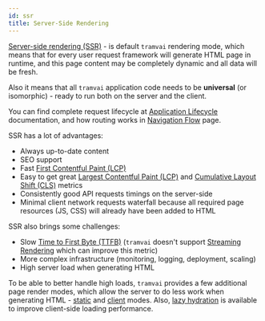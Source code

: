 ```yaml
---
id: ssr
title: Server-Side Rendering
---
```


[Server-side rendering (SSR)](https://www.patterns.dev/posts/server-side-rendering/) - is default `tramvai` rendering mode, which means that for every user request framework will generate HTML page in runtime, and this page content may be completely dynamic and all data will be fresh.

Also it means that all `tramvai` application code needs to be **universal** (or isomorphic) - ready to run both on the server and the client.

You can find complete request lifecycle at [Application Lifecycle](03-features/06-app-lifecycle.md#request-flow) documentation, and how routing works in [Navigation Flow](03-features/07-routing/02-navigation-flow.md#server-navigation) page.

SSR has a lot of advantages:
- Always up-to-date content
- SEO support
- Fast [First Contentful Paint (LCP)](https://web.dev/i18n/en/fcp/)
- Easy to get great [Largest Contentful Paint (LCP)](https://web.dev/i18n/en/lcp/) and [Cumulative Layout Shift (CLS)](https://web.dev/i18n/en/cls/) metrics
- Consistently good API requests timings on the server-side
- Minimal client network requests waterfall because all required page resources (JS, CSS) will already have been added to HTML

SSR also brings some challenges:
- Slow [Time to First Byte (TTFB)](https://web.dev/i18n/en/ttfb/) (`tramvai` doesn't support [Streaming Rendering](03-features/010-rendering/06-streaming.md) which can improve this metric)
- More complex infrastructure (monitoring, logging, deployment, scaling)
- High server load when generating HTML

To be able to better handle high loads, `tramvai` provides a few additional page render modes, which allow the server to do less work when generating HTML - [static](03-features/010-rendering/02-page-render-mode.md#static-mode) and [client](03-features/010-rendering/02-page-render-mode.md#client-mode) modes. Also, [lazy hydration](03-features/010-rendering/03-hydration.md) is available to improve client-side loading performance.

